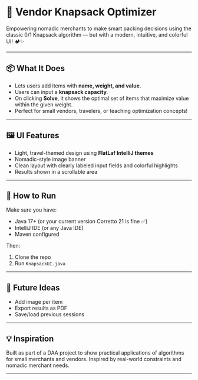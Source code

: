 # 🎒 Vendor Knapsack Optimizer

Empowering nomadic merchants to make smart packing decisions using the classic 0/1 Knapsack algorithm — but with a modern, intuitive, and colorful UI! 🏕️✨

---

## 📦 What It Does

- Lets users add items with **name, weight, and value**.
- Users can input a **knapsack capacity**.
- On clicking **Solve**, it shows the optimal set of items that maximize value within the given weight.
- Perfect for small vendors, travelers, or teaching optimization concepts!

---

## 🖼️ UI Features

- Light, travel-themed design using **FlatLaf IntelliJ themes**
- Nomadic-style image banner
- Clean layout with clearly labeled input fields and colorful highlights
- Results shown in a scrollable area

---

## 🔧 How to Run

Make sure you have:
- Java 17+ (or your current version Corretto 21 is fine ✅)
- IntelliJ IDE (or any Java IDE)
- Maven configured

Then:
1. Clone the repo
2. Run `KnapsackUI.java`

---

## 🚀 Future Ideas

- Add image per item
- Export results as PDF
- Save/load previous sessions

---

## 💡 Inspiration

Built as part of a DAA project to show practical applications of algorithms for small merchants and vendors. Inspired by real-world constraints and nomadic merchant needs.

---

